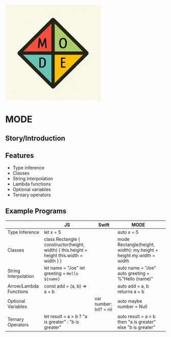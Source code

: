 <img src="./docs/mode_logo.png" alt="mode_logo" style="width:300px;">

# MODE

## Story/Introduction

## Features

- Type inference
- Classes
- String interpolation
- Lambda functions
- Optional variables
- Ternary operators

## Example Programs

|                        | JS                                                                                         | Swift                  | MODE                                                               |     |
| ---------------------- | ------------------------------------------------------------------------------------------ | ---------------------- | ------------------------------------------------------------------ | --- |
| Type Inference         | let x = 5                                                                                  |                        | auto x = 5                                                         |
| Classes                | class Rectangle { constructor(height, width) { this.height = height this.width = width } } |                        | mode Rectangle(height, width): my.height = height my.width = width |
| String Interpolation   | let name = "Joe" let greeting = `Hello ${name}`                                            |                        | auto name = "Joe" auto greeting = %"Hello (name)"                  |
| Arrow/Lambda Functions | const add = (a, b) => a + b                                                                |                        | auto add = a, b returns a + b                                      |
| Optional Variables     |                                                                                            | var number: Int? = nil | auto maybe number = Null                                           |
| Ternary Operators      | let result = a > b ? "a is greater" : "b is greater"                                       |                        | auto result = a > b then "a is greater" else "b is greater"        |
